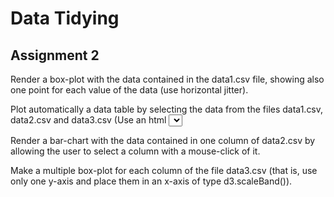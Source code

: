 # Data Tidying
## Assignment 2

Render a box-plot with the data contained in the data1.csv file, showing also one point for each value of the data (use horizontal jitter). <br />

Plot automatically a data table by selecting the data from the files data1.csv, data2.csv and data3.csv (Use an html <select> tag and the onchange event). <br />
  
Render a bar-chart with the data contained in one column of data2.csv by allowing the user to select a column with a mouse-click of it. <br />

Make a multiple box-plot for each column of the file data3.csv (that is, use only one y-axis and place them in an x-axis of type d3.scaleBand()). <br />

